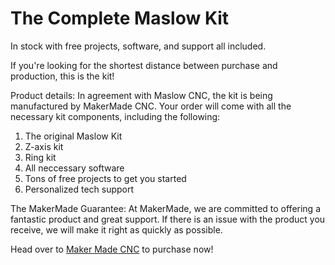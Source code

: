 # The Complete Maslow Kit

In stock with free projects, software, and support all included.

If you're looking for the shortest distance between purchase and production, this is the kit!

Product details:
In agreement with Maslow CNC, the kit is being manufactured by MakerMade CNC. Your order will come with all the necessary kit components, including the following:
1. The original Maslow Kit
2. Z-axis kit
3. Ring kit
4. All neccessary software
5. Tons of free projects to get you started
6. Personalized tech support

The MakerMade Guarantee:
At MakerMade, we are committed to offering a fantastic product and great support. If there is an issue with the product you receive, we will make it right as quickly as possible.

Head over to [Maker Made CNC](https://www.makermadecnc.com/shop) to purchase now!

